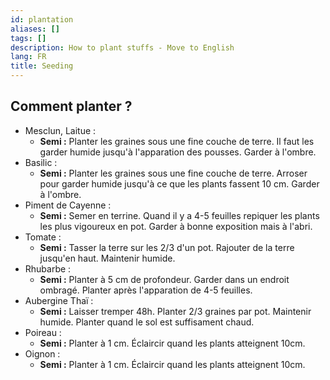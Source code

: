 ```yaml
---
id: plantation
aliases: []
tags: []
description: How to plant stuffs - Move to English
lang: FR
title: Seeding
---
```



## Comment planter ?

- Mesclun, Laitue :
	- **Semi :** Planter les graines sous une fine couche de terre. Il faut les garder humide jusqu'à l'apparation des pousses. Garder à l'ombre.
- Basilic :
	- **Semi :** Planter les graines sous une fine couche de terre. Arroser pour garder humide jusqu'à ce que les plants fassent 10 cm. Garder à l'ombre.
- Piment de Cayenne :
	- **Semi :** Semer en terrine. Quand il y a 4-5 feuilles repiquer les plants les plus vigoureux en pot. Garder à bonne exposition mais à l'abri.
- Tomate :
	- **Semi :** Tasser la terre sur les 2/3 d'un pot. Rajouter de la terre jusqu'en haut. Maintenir humide.
- Rhubarbe :
	- **Semi :** Planter à 5 cm de profondeur. Garder dans un endroit ombragé. Planter après l'apparation de 4-5 feuilles.
- Aubergine Thaï :
	- **Semi :** Laisser tremper 48h. Planter 2/3 graines par pot. Maintenir humide. Planter quand le sol est suffisament chaud.
- Poireau :
	- **Semi :** Planter à 1 cm. Éclaircir quand les plants atteignent 10cm. 
- Oignon :
	- **Semi :** Planter à 1 cm. Éclaircir quand les plants atteignent 10cm.

